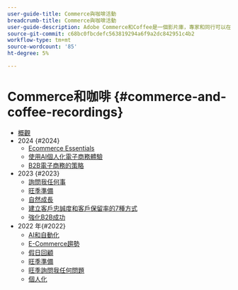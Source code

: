 ```yaml
---
user-guide-title: Commerce與咖啡活動
breadcrumb-title: Commerce與咖啡活動
user-guide-description: Adobe Commerce和Coffee是一個影片庫，專家和同行可以在其中分享他們有關如何使用Adobe Commerce的想法和想法。
source-git-commit: c68bc0fbcdefc563819294a6f9a2dc842951c4b2
workflow-type: tm+mt
source-wordcount: '85'
ht-degree: 5%

---
```



# Commerce和咖啡 {#commerce-and-coffee-recordings}

+ [概觀](overview.md)
+ 2024 {#2024}
   + [Ecommerce Essentials](2024/ecommerce-essentials.md)
   + [使用AI個人化電子商務體驗](2024/personalize-ecommerce.md)
   + [B2B電子商務的策略](2024/commerce-and-coffee-strategies-for-b2b-ecommerce.md)
+ 2023 {#2023}
   + [詢問我任何事](2023/ask-me-anything.md)
   + [旺季準備](2023/peak-season-prep.md)
   + [自然成長](2023/organic-growth.md)
   + [建立客戶忠誠度和客戶保留率的7種方式](2023/loyalty-retention.md)
   + [強化B2B成功](2023/b2b.md)
+ 2022 年{#2022}
   + [AI和自動化](2022/ai-and-automation.md)
   + [E-Commerce趨勢](2022/ecommerce-trends.md)
   + [假日回顧](2022/holiday.md)
   + [旺季準備](2022/peak-season-prep.md)
   + [旺季詢問我任何問題](2022/peak-season-ask-anything.md)
   + [個人化](2022/personalization.md)

<!--+ Commerce Events {#commerce-events}
  + [Overview](commerce-events/overview.md)
  + 2022 {#2022}
    + [Top Tips and Tricks for Adobe Campaign Standard](customer-journeys/2022/tips-and-tricks.md)
    + [Develop and customize data models in Adobe [!DNL Campaign Classic]](customer-journeys/2022/data-models.md)

+ Data and insights {#commerce-release-updates}
  + [Overview](commerce-release-updates/overview.md)
  + 2022 {#2022}
    + [Innovations and trends](data-and-insights/2022/innovations.md)
    + [Sensei and Analysis Workspace](data-and-insights/2022/sensei.md)
    + [Personalize and automate with Adobe Target](data-and-insights/2022/personalize.md)
    + [Analytics and Target applications for Mobile and Apps](data-and-insights/2022/mobile-and-apps.md)
    + [Cross Device Analytics and Customer Journey Analytics](data-and-insights/2022/cross-device-analytics.md) -->
